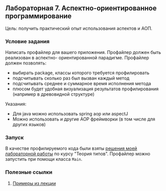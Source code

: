 ## Лабораторная 7. Аспектно-ориентированное программирование

Цель: получить практический опыт использования аспектов и АОП.

### Условие задания

Написать профайлер для вашего приложения. Профайлер должен быть реализован в аспектно-
ориентированной парадигме. Профайлер должен позволять:
* выбирать package, классы которого требуется профилировать
* подсчитывать сколько раз был вызван каждый метод
* подсчитывать среднее и суммарное время исполнения метода
* плюсом будет удобная визуализация результатов профилирования (например в
древовидной структуре)

Указания:
* Для java можно использовать spring aop или aspectJ
* Можно использовать и другие AOP фреймворки (в том числе для других языков)

### Запуск

В качестве профилируемого кода были взяты [решения моей лабораторной работы](https://github.com/cannor147/itmo-tt/tree/master/lab) по курсу "Теория типов". Профайлер можно запустить при помощи класса `Main`.

### Полезные ссылки
1. [Примеры из лекции](https://github.com/akirakozov/software-design/tree/master/java/aop)